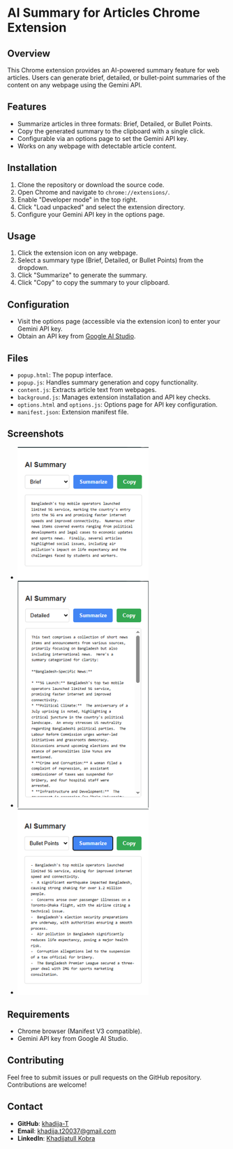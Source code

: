# AI Summary for Articles Chrome Extension

## Overview

This Chrome extension provides an AI-powered summary feature for web articles. Users can generate brief, detailed, or bullet-point summaries of the content on any webpage using the Gemini API.

## Features

- Summarize articles in three formats: Brief, Detailed, or Bullet Points.
- Copy the generated summary to the clipboard with a single click.
- Configurable via an options page to set the Gemini API key.
- Works on any webpage with detectable article content.

## Installation

1. Clone the repository or download the source code.
2. Open Chrome and navigate to `chrome://extensions/`.
3. Enable "Developer mode" in the top right.
4. Click "Load unpacked" and select the extension directory.
5. Configure your Gemini API key in the options page.

## Usage

1. Click the extension icon on any webpage.
2. Select a summary type (Brief, Detailed, or Bullet Points) from the dropdown.
3. Click "Summarize" to generate the summary.
4. Click "Copy" to copy the summary to your clipboard.

## Configuration

- Visit the options page (accessible via the extension icon) to enter your Gemini API key.
- Obtain an API key from [Google AI Studio](https://makersuite.google.com/app/apikey).

## Files

- `popup.html`: The popup interface.
- `popup.js`: Handles summary generation and copy functionality.
- `content.js`: Extracts article text from webpages.
- `background.js`: Manages extension installation and API key checks.
- `options.html` and `options.js`: Options page for API key configuration.
- `manifest.json`: Extension manifest file.

## Screenshots

- <img src="screenshots/1.png" alt="Default View" width="300">

- <img src="screenshots/2.png" alt="drop down 1" width= "300">

- <img src="screenshots/3.png" alt="drop down 1" width= "300">

## Requirements

- Chrome browser (Manifest V3 compatible).
- Gemini API key from Google AI Studio.

## Contributing

Feel free to submit issues or pull requests on the GitHub repository. Contributions are welcome!

## Contact

- **GitHub**: [khadija-T](https://github.com/khadija-T)
- **Email**: [khadija.t20037@gmail.com](mailto:khadija.t20037@gmail.com)
- **LinkedIn**: [Khadijatull Kobra](https://www.linkedin.com/in/khadijatull-kobra-80b1a9348)
